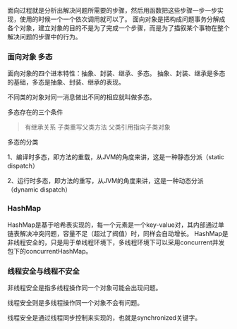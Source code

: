 面向过程就是分析出解决问题所需要的步骤，然后用函数把这些步骤一步一步实现，使用的时候一个一个依次调用就可以了。
面向对象是把构成问题事务分解成各个对象，建立对象的目的不是为了完成一个步骤，而是为了描叙某个事物在整个解决问题的步骤中的行为。
### 面向对象 多态

面向对象的四个进本特性：抽象、封装、继承、多态。
抽象、封装、继承是多态的基础，多态是抽象、封装、继承的表现。

不同类的对象对同一消息做出不同的相应就叫做多态。

多态存在的三个条件
> 有继承关系
> 子类重写父类方法
> 父类引用指向子类对象

多态的分类

1、编译时多态，即方法的重载，从JVM的角度来讲，这是一种静态分派（static dispatch）

2、运行时多态，即方法的重写，从JVM的角度来讲，这是一种动态分派（dynamic dispatch）

### HashMap 
HashMap是基于哈希表实现的，每一个元素是一个key-value对，其内部通过单链表解决冲突问题，容量不足（超过了阀值）时，同样会自动增长。
HashMap是非线程安全的，只是用于单线程环境下，多线程环境下可以采用concurrent并发包下的concurrentHashMap。

### 线程安全与线程不安全

非线程安全是指多线程操作同一个对象可能会出现问题。

线程安全则是多线程操作同一个对象不会有问题。

线程安全是通过线程同步控制来实现的，也就是synchronized关键字。
